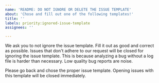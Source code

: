 ```yaml
---
name: 'README: DO NOT IGNORE OR DELETE THE ISSUE TEMPLATE'
about: 'Chose and fill out one of the following templates!'
title: ''
labels: priority:ignored-issue-template
assignees: ''

---
```


We ask you to not ignore the issue template. Fill it out as good and correct as
possible. Issues that don't adhere to our request will be closed for ignoring
the issue template. This is because analyzing a bug without a log file is harder
than necessary. Low quality bug reports are noise.

Please go back and chose the proper issue template. Opening issues with this
template will be closed immediately.
